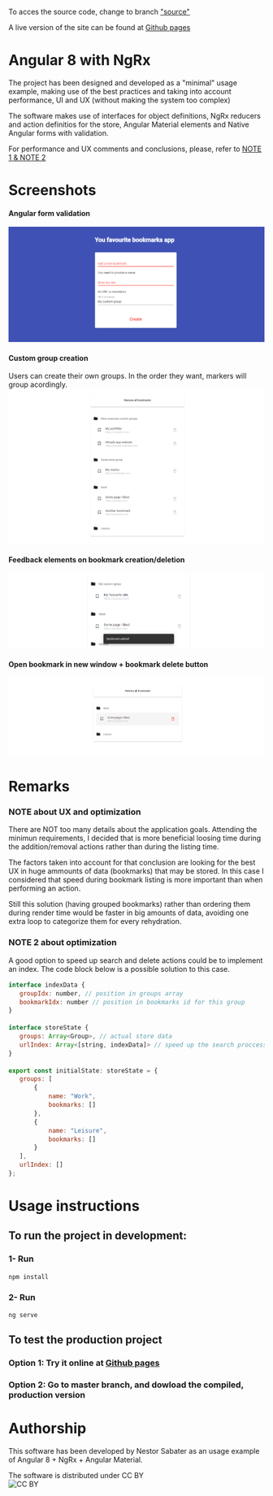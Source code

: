 To acces the source code, change to branch ["source"](https://github.com/nesjett/angular8_ngrx_material_skeleton/tree/source)  

A live version of the site can be found at [Github pages](https://nesjett.github.io/angular8_ngrx_material_skeleton/)

# Angular 8 with NgRx

The project has been designed and developed as a "minimal" usage example, making use of the best practices and taking into account performance, UI and UX (without making the system too complex)

The software makes use of interfaces for object definitions, NgRx reducers and action definitios for the store, Angular Material elements and Native Angular forms with validation.

For performance and UX comments and conclusions, please, refer to [NOTE 1 & NOTE 2](https://licensebuttons.net/l/by/3.0/88x31.png)


# Screenshots
#### Angular form validation
![Form validation](https://github.com/nesjett/angular8_ngrx_material_skeleton/blob/master/assets/screenshots/form-validation.png?raw=true)

#### Custom group creation
Users can create their own groups. In the order they want, markers will group acordingly.
![Bookmark creation](https://github.com/nesjett/angular8_ngrx_material_skeleton/blob/master/assets/screenshots/new.png?raw=true)

#### Feedback elements on bookmark creation/deletion
![Action feedback](https://github.com/nesjett/angular8_ngrx_material_skeleton/blob/master/assets/screenshots/action-feedback.png?raw=true)

#### Open bookmark in new window + bookmark delete button
![Delete UI](https://github.com/nesjett/angular8_ngrx_material_skeleton/blob/master/assets/screenshots/bookmark-deletion-ui.png?raw=true)




# Remarks

### NOTE about UX and optimization
 There are NOT too many details about the application goals.
 Attending the minimun requirements, I decided that is more beneficial
 loosing time during the addition/removal actions rather than during the 
 listing time.
 
 The factors taken into account for that conclusion are looking for the best UX
 in huge ammounts of data (bookmarks) that may be stored. In this case I considered
 that speed during bookmark listing is more important than when performing an action.
 
 Still this solution (having grouped bookmarks) rather than ordering
 them during render time would be faster in big amounts of data, avoiding one extra loop
 to categorize them for every rehydration.



 ### NOTE 2 about optimization
 A good option to speed up search and delete actions could be to implement an index. The code block below is a possible solution to this case.
 

 ```javascript
interface indexData {
    groupIdx: number, // position in groups array
    bookmarkIdx: number // position in bookmarks id for this group
}

 interface storeState {
    groups: Array<Group>, // actual store data
    urlIndex: Array<[string, indexData]> // speed up the search proccess by having an index
 }

 export const initialState: storeState = {
    groups: [
        {
            name: "Work",
            bookmarks: []
        }, 
        {
            name: "Leisure",
            bookmarks: []
        }
    ],
    urlIndex: []
};
 ```





# Usage instructions

## To run the project in development:
### 1- Run
```
npm install
```

### 2- Run
```
ng serve
```

## To test the production project
### Option 1: Try it online at [Github pages](https://nesjett.github.io/angular8_ngrx_material_skeleton/)

### Option 2: Go to master branch, and dowload the compiled, production version


# Authorship
This software has been developed by Nestor Sabater as an usage example of Angular 8 + NgRx + Angular Material.

The software is distributed under CC BY  
![CC BY](https://licensebuttons.net/l/by/3.0/88x31.png)